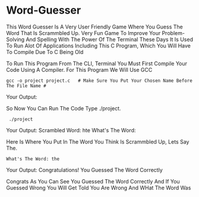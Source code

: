 # Word-Guesser

This Word Guesser Is A Very User Friendly Game Where You Guess The Word That Is Scrammbled Up. Very Fun Game To Improve Your Problem-Solving And Spelling
With The Power Of The Terminal These Days It Is Used To Run Alot Of Applications Including This C Program, Which You Will Have To Compile Due To C Being Old

To Run This Program From The CLI, Terminal You Must First Compile Your Code Using A Compiler. For This Program We Will Use GCC

    gcc -o project project.c   # Make Sure You Put Your Chosen Name Before The File Name #

Your Output:


So Now You Can Run The Code Type ./project.

     ./project

Your Output:
Scrambled Word: hte
What's The Word: 

Here Is Where You Put In The Word You Think Is Scrammbled Up, Lets Say The.

    What's The Word: the

Your Output:
Congratulations! 
You Guessed The Word Correctly

Congrats As You Can See You Guessed The Word Correctly And If You Guessed Wrong You Will Get Told You Are Wrong And WHat The Word Was

